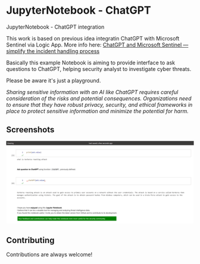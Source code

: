 # JupyterNotebook - ChatGPT
JupyterNotebook - ChatGPT integration

This work is based on previous idea integratin ChatGPT with Microsoft Sentinel via Logic App. More info here: [ChatGPT and Microsoft Sentinel — simplify the incident handling process](https://medium.com/@antonio.formato/chatgpt-and-microsoft-sentinel-simplify-the-incident-handling-process-7f1c6a1ed925) 

Basically this example Notebook is aiming to provide interface to ask questions to ChatGPT, helping security analyst to investigate cyber threats.

Please be aware it's just a playground.

*Sharing sensitive information with an AI like ChatGPT requires careful consideration of the risks and potential consequences. Organizations need to ensure that they have robust privacy, security, and ethical frameworks in place to protect sensitive information and minimize the potential for harm.*


## Screenshots

![Screenshot](images/ChatGPT_jupyter_notebook.png)


## Contributing

Contributions are always welcome!
